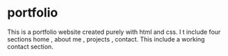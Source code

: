 # portfolio
This is a portfolio website created purely with html and css.
I t include four sections home , about me , projects , contact.
This include a working contact section.
